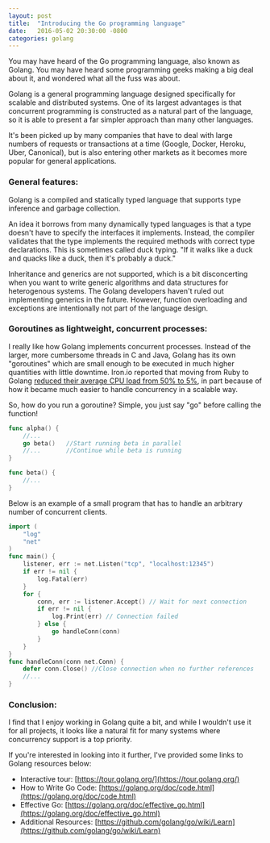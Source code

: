 ```yaml
---
layout: post
title:  "Introducing the Go programming language"
date:   2016-05-02 20:30:00 -0800
categories: golang
---
```

You may have heard of the Go programming language, also known as Golang.  You may have heard some programming geeks making a big deal about it, and wondered what all the fuss was about.

Golang is a general programming language designed specifically for scalable and distributed systems.  One of its largest advantages is that concurrent programming is constructed as a natural part of the language, so it is able to present a far simpler approach than many other languages.

It's been picked up by many companies that have to deal with large numbers of requests or transactions at a time (Google, Docker, Heroku, Uber, Canonical), but is also entering other markets as it becomes more popular for general applications.

### General features:

Golang is a compiled and statically typed language that supports type inference and garbage collection.

An idea it borrows from many dynamically typed languages is that a type doesn't have to specify the interfaces it implements.  Instead, the compiler validates that the type implements the required methods with correct type declarations.  This is sometimes called duck typing.  "If it walks like a duck and quacks like a duck, then it's probably a duck."

Inheritance and generics are not supported, which is a bit disconcerting when you want to write generic algorithms and data structures for heterogenous systems.  The Golang developers haven't ruled out implementing generics in the future.  However, function overloading and exceptions are intentionally not part of the language design.

### Goroutines as lightweight, concurrent processes:

I really like how Golang implements concurrent processes.  Instead of the larger, more cumbersome threads in C and Java, Golang has its own "goroutines" which are small enough to be executed in much higher quantities with little downtime.  Iron.io reported that moving from Ruby to Golang [reduced their average CPU load from 50% to 5%](https://www.iron.io/how-we-went-from-30-servers-to-2-go/), in part because of how it became much easier to handle concurrency in a scalable way.

So, how do you run a goroutine? Simple, you just say "go" before calling the function!

```go
func alpha() {
	//...
	go beta()	//Start running beta in parallel
	//...		//Continue while beta is running
}

func beta() {
	//...
}
```

Below is an example of a small program that has to handle an arbitrary number of concurrent clients.

```go
import (
	"log"
	"net"
)
func main() {
	listener, err := net.Listen("tcp", "localhost:12345")
	if err != nil {
		log.Fatal(err)
	}
	for {
		conn, err := listener.Accept() // Wait for next connection
		if err != nil {
			log.Print(err) // Connection failed
		} else {
			go handleConn(conn)
		}
	}
}
func handleConn(conn net.Conn) {
	defer conn.Close() //Close connection when no further references
	//...
}
```

### Conclusion:

I find that I enjoy working in Golang quite a bit, and while I wouldn't use it for all projects, it looks like a natural fit for many systems where concurrency support is a top priority.

If you're interested in looking into it further, I've provided some links to Golang resources below:

* Interactive tour: [https://tour.golang.org/](https://tour.golang.org/)
* How to Write Go Code: [https://golang.org/doc/code.html](https://golang.org/doc/code.html)
* Effective Go: [https://golang.org/doc/effective_go.html](https://golang.org/doc/effective_go.html)
* Additional Resources: [https://github.com/golang/go/wiki/Learn](https://github.com/golang/go/wiki/Learn)
